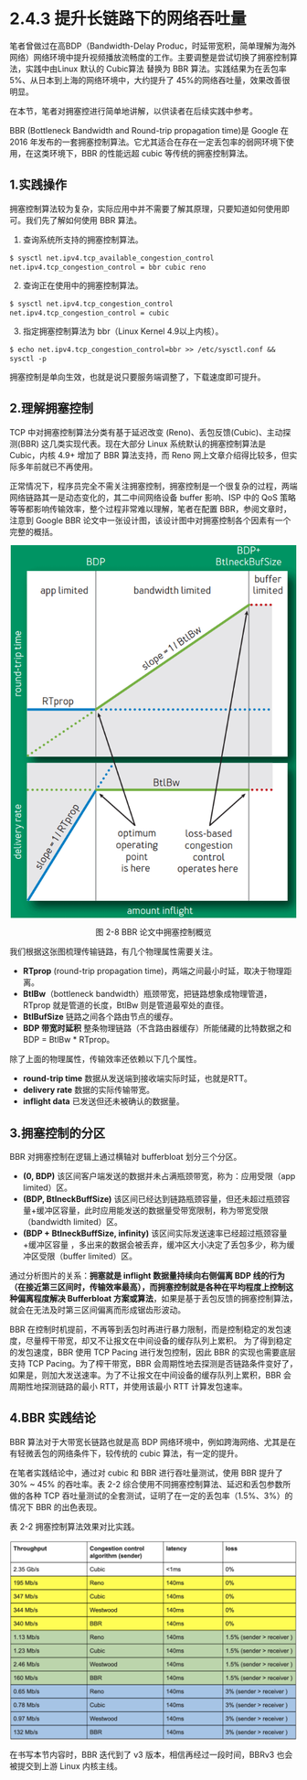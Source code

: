 # 2.4.3 提升长链路下的网络吞吐量

笔者曾做过在高BDP（Bandwidth-Delay Produc，时延带宽积，简单理解为海外网络）网络环境中提升视频播放流畅度的工作。主要调整是尝试切换了拥塞控制算法，实践中由Linux 默认的 Cubic算法 替换为 BBR 算法。实践结果为在丢包率 5%、从日本到上海的网络环境中，大约提升了 45%的网络吞吐量，效果改善很明显。

在本节，笔者对拥塞控进行简单地讲解，以供读者在后续实践中参考。

BBR (Bottleneck Bandwidth and Round-trip propagation time)是 Google 在 2016 年发布的一套拥塞控制算法。它尤其适合在存在一定丢包率的弱网环境下使用，在这类环境下，BBR 的性能远超 cubic 等传统的拥塞控制算法。

## 1.实践操作

拥塞控制算法较为复杂，实际应用中并不需要了解其原理，只要知道如何使用即可。我们先了解如何使用 BBR 算法。

1. 查询系统所支持的拥塞控制算法。
```
$ sysctl net.ipv4.tcp_available_congestion_control
net.ipv4.tcp_congestion_control = bbr cubic reno
```
2. 查询正在使用中的拥塞控制算法。
```
$ sysctl net.ipv4.tcp_congestion_control
net.ipv4.tcp_congestion_control = cubic
```
3. 指定拥塞控制算法为 bbr（Linux Kernel 4.9以上内核）。
```
$ echo net.ipv4.tcp_congestion_control=bbr >> /etc/sysctl.conf && sysctl -p
```

拥塞控制是单向生效，也就是说只要服务端调整了，下载速度即可提升。

## 2.理解拥塞控制

TCP 中对拥塞控制算法分类有基于延迟改变 (Reno)、丢包反馈(Cubic)、主动探测(BBR) 这几类实现代表。现在大部分 Linux 系统默认的拥塞控制算法是 Cubic，内核 4.9+ 增加了 BBR 算法支持，而 Reno 网上文章介绍得比较多，但实际多年前就已不再使用。

正常情况下，程序员完全不需关注拥塞控制，拥塞控制是一个很复杂的过程，两端网络链路其一是动态变化的，其二中间网络设备 buffer 影响、ISP 中的 QoS 策略 等等都影响传输效率，整个过程非常难以理解，笔者在配置 BBR，参阅文章时，注意到 Google BBR 论文中一张设计图，该设计图中对拥塞控制各个因素有一个完整的概括。

<div  align="center">
	<img src="../assets/transfer-control.png" width = "500"  align=center />
	<p>图 2-8 BBR 论文中拥塞控制概览</p>
</div>

我们根据这张图梳理传输链路，有几个物理属性需要关注。

- **RTprop** (round-trip propagation time)，两端之间最小时延，取决于物理距离。
- **BtlBw**（bottleneck bandwidth）瓶颈带宽，把链路想象成物理管道，RTprop 就是管道的长度，BtlBw 则是管道最窄处的直径。
- **BtlBufSize**  链路之间各个路由节点的缓存。
- **BDP 带宽时延积** 整条物理链路（不含路由器缓存）所能储藏的比特数据之和 BDP = BtlBw * RTprop。

除了上面的物理属性，传输效率还依赖以下几个属性。

- **round-trip time** 数据从发送端到接收端实际时延，也就是RTT。
- **delivery rate** 数据的实际传输带宽。
- **inflight data** 已发送但还未被确认的数据量。

## 3.拥塞控制的分区

BBR 对拥塞控制在逻辑上通过横轴对 bufferbloat 划分三个分区。

- **(0, BDP)** 该区间客户端发送的数据并未占满瓶颈带宽，称为：应用受限（app limited）区。
- **(BDP, BtlneckBuffSize)** 该区间已经达到链路瓶颈容量，但还未超过瓶颈容量+缓冲区容量，此时应用能发送的数据量受带宽限制，称为带宽受限（bandwidth limited）区。
- **(BDP + BtlneckBuffSize, infinity)** 该区间实际发送速率已经超过瓶颈容量+缓冲区容量 ，多出来的数据会被丢弃，缓冲区大小决定了丢包多少，称为缓冲区受限（buffer limited）区。

通过分析图片的关系：**拥塞就是 inflight 数据量持续向右侧偏离 BDP 线的行为（在接近第三区间时，传输效率最高），而拥塞控制就是各种在平均程度上控制这种偏离程度解决 Bufferbloat 方案或算法**，如果是基于丢包反馈的拥塞控制算法，就会在无法及时第三区间偏离而形成锯齿形波动。

BBR 在控制时机提前，不再等到丢包时再进行暴力限制，而是控制稳定的发包速度，尽量榨干带宽，却又不让报文在中间设备的缓存队列上累积。
为了得到稳定的发包速度，BBR 使用 TCP Pacing 进行发包控制，因此 BBR 的实现也需要底层支持 TCP Pacing。为了榨干带宽，BBR 会周期性地去探测是否链路条件变好了，如果是，则加大发送速率。为了不让报文在中间设备的缓存队列上累积，BBR 会周期性地探测链路的最小 RTT，并使用该最小 RTT 计算发包速率。

## 4.BBR 实践结论

BBR 算法对于大带宽长链路也就是高 BDP 网络环境中，例如跨海网络、尤其是在有轻微丢包的网络条件下，较传统的 cubic 算法，有一定的提升。

在笔者实践结论中，通过对 cubic 和 BBR 进行吞吐量测试，使用 BBR 提升了 30% ~ 45% 的吞吐率。表 2-2 综合使用不同拥塞控制算法、延迟和丢包参数所做的各种 TCP 吞吐量测试的全套测试，证明了在一定的丢包率（1.5%、3%）的情况下 BBR 的出色表现。

表 2-2 拥塞控制算法效果对比实践。
<div  align="center">
	<img src="../assets/bbr.png" width = "600"  align=center />
</div>

在书写本节内容时，BBR 迭代到了 v3 版本，相信再经过一段时间，BBRv3 也会被提交到上游 Linux 内核主线。

